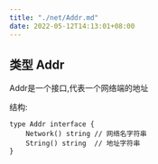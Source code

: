 ```yaml
---
title: "./net/Addr.md"
date: 2022-05-12T14:13:01+08:00
---
```

## 类型 Addr

Addr是一个接口,代表一个网络端的地址

结构:

	type Addr interface {
   	 	Network() string // 网络名字符串
   	 	String() string  // 地址字符串
	}
